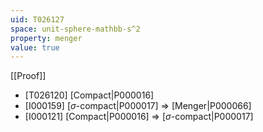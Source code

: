 ```yaml
---
uid: T026127
space: unit-sphere-mathbb-s^2
property: menger
value: true
---
```

[[Proof]]

* [T026120] [Compact|P000016]
* [I000159] [$\sigma$-compact|P000017] => [Menger|P000066]
* [I000121] [Compact|P000016] => [$\sigma$-compact|P000017]

